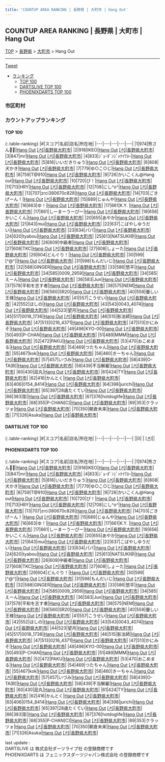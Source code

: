 ```yaml
---
title: 'COUNTUP AREA RANKING | 長野県 | 大町市 | Hang Out'
---
```

## COUNTUP AREA RANKING | 長野県 | 大町市 | Hang Out

[TOP](/darts/rank/) > [長野県](/darts/rank/長野県/) > [大町市](/darts/rank/長野県/大町市/) > Hang Out

___

<a href="https://twitter.com/share?ref_src=twsrc%5Etfw" data-text="COUNTUP AREA RANKING | 長野県大町市Hang Out" class="twitter-share-button" data-hashtags="DARTSLIVE,PHOENIXDARTS,darts,ダーツ" data-show-count="false">Tweet</a>

* [ランキング](#カウントアップランキング)
    * [TOP 100](#top-100)
    * [DARTSLIVE TOP 100](#dartslive-top-100)
    * [PHOENIXDARTS TOP 100](#phoenixdarts-top-100)

### 市区町村

<ul>

</ul>

### カウントアップランキング

#### TOP 100



{:.table-ranking}
|#|スコア|名前|店名|所在地|
|---|---|---|---|---|
|1|974|<span class="rank-name-pd">熊さん🐼🐾</span>|<a href="/darts/rank/shops/82305.html">Hang Out</a> <a href="https://vs.phoenixdarts.com/jp/shop/shopDetailInfo/s_82305?s_seq=82305">[↗]</a>|<a href="/darts/rank/長野県/大町市">長野県大町市</a>|
|2|918|<span class="rank-name-pd">IKEO</span>|<a href="/darts/rank/shops/82305.html">Hang Out</a> <a href="https://vs.phoenixdarts.com/jp/shop/shopDetailInfo/s_82305?s_seq=82305">[↗]</a>|<a href="/darts/rank/長野県/大町市">長野県大町市</a>|
|3|847|<span class="rank-name-pd">mr</span>|<a href="/darts/rank/shops/82305.html">Hang Out</a> <a href="https://vs.phoenixdarts.com/jp/shop/shopDetailInfo/s_82305?s_seq=82305">[↗]</a>|<a href="/darts/rank/長野県/大町市">長野県大町市</a>|
|4|833|<span class="rank-name-pd">ｼﾞｮｰﾀﾞﾝｼﾞｬﾅｲﾜﾖｰ</span>|<a href="/darts/rank/shops/82305.html">Hang Out</a> <a href="https://vs.phoenixdarts.com/jp/shop/shopDetailInfo/s_82305?s_seq=82305">[↗]</a>|<a href="/darts/rank/長野県/大町市">長野県大町市</a>|
|5|816|<span class="rank-name-pd">いいだきりゅう</span>|<a href="/darts/rank/shops/82305.html">Hang Out</a> <a href="https://vs.phoenixdarts.com/jp/shop/shopDetailInfo/s_82305?s_seq=82305">[↗]</a>|<a href="/darts/rank/長野県/大町市">長野県大町市</a>|
|6|808|<span class="rank-name-pd">犬かき</span>|<a href="/darts/rank/shops/82305.html">Hang Out</a> <a href="https://vs.phoenixdarts.com/jp/shop/shopDetailInfo/s_82305?s_seq=82305">[↗]</a>|<a href="/darts/rank/長野県/大町市">長野県大町市</a>|
|7|779|<span class="rank-name-pd">ゆ○こ○じ</span>|<a href="/darts/rank/shops/82305.html">Hang Out</a> <a href="https://vs.phoenixdarts.com/jp/shop/shopDetailInfo/s_82305?s_seq=82305">[↗]</a>|<a href="/darts/rank/長野県/大町市">長野県大町市</a>|
|8|759|<span class="rank-name-pd">T@910</span>|<a href="/darts/rank/shops/82305.html">Hang Out</a> <a href="https://vs.phoenixdarts.com/jp/shop/shopDetailInfo/s_82305?s_seq=82305">[↗]</a>|<a href="/darts/rank/長野県/大町市">長野県大町市</a>|
|9|726|<span class="rank-name-pd">かいこくん@Hang out</span>|<a href="/darts/rank/shops/82305.html">Hang Out</a> <a href="https://vs.phoenixdarts.com/jp/shop/shopDetailInfo/s_82305?s_seq=82305">[↗]</a>|<a href="/darts/rank/長野県/大町市">長野県大町市</a>|
|10|720|<span class="rank-name-pd">ぴ！</span>|<a href="/darts/rank/shops/82305.html">Hang Out</a> <a href="https://vs.phoenixdarts.com/jp/shop/shopDetailInfo/s_82305?s_seq=82305">[↗]</a>|<a href="/darts/rank/長野県/大町市">長野県大町市</a>|
|11|713|<span class="rank-name-pd">HRY</span>|<a href="/darts/rank/shops/82305.html">Hang Out</a> <a href="https://vs.phoenixdarts.com/jp/shop/shopDetailInfo/s_82305?s_seq=82305">[↗]</a>|<a href="/darts/rank/長野県/大町市">長野県大町市</a>|
|12|708|<span class="rank-name-pd">にし^o^</span>|<a href="/darts/rank/shops/82305.html">Hang Out</a> <a href="https://vs.phoenixdarts.com/jp/shop/shopDetailInfo/s_82305?s_seq=82305">[↗]</a>|<a href="/darts/rank/長野県/大町市">長野県大町市</a>|
|13|707|<span class="rank-name-pd">zrci380670c828</span>|<a href="/darts/rank/shops/82305.html">Hang Out</a> <a href="https://vs.phoenixdarts.com/jp/shop/shopDetailInfo/s_82305?s_seq=82305">[↗]</a>|<a href="/darts/rank/長野県/大町市">長野県大町市</a>|
|14|703|<span class="rank-name-pd">ごきげーん！</span>|<a href="/darts/rank/shops/82305.html">Hang Out</a> <a href="https://vs.phoenixdarts.com/jp/shop/shopDetailInfo/s_82305?s_seq=82305">[↗]</a>|<a href="/darts/rank/長野県/大町市">長野県大町市</a>|
|15|689|<span class="rank-name-pd">じゅんや</span>|<a href="/darts/rank/shops/82305.html">Hang Out</a> <a href="https://vs.phoenixdarts.com/jp/shop/shopDetailInfo/s_82305?s_seq=82305">[↗]</a>|<a href="/darts/rank/長野県/大町市">長野県大町市</a>|
|16|663|<span class="rank-name-pd">ゆ！</span>|<a href="/darts/rank/shops/82305.html">Hang Out</a> <a href="https://vs.phoenixdarts.com/jp/shop/shopDetailInfo/s_82305?s_seq=82305">[↗]</a>|<a href="/darts/rank/長野県/大町市">長野県大町市</a>|
|17|661|<span class="rank-name-pd">K.Y.  </span>|<a href="/darts/rank/shops/82305.html">Hang Out</a> <a href="https://vs.phoenixdarts.com/jp/shop/shopDetailInfo/s_82305?s_seq=82305">[↗]</a>|<a href="/darts/rank/長野県/大町市">長野県大町市</a>|
|17|661|<span class="rank-name-pd">しーまーうーぴー</span>|<a href="/darts/rank/shops/82305.html">Hang Out</a> <a href="https://vs.phoenixdarts.com/jp/shop/shopDetailInfo/s_82305?s_seq=82305">[↗]</a>|<a href="/darts/rank/長野県/大町市">長野県大町市</a>|
|19|656|<span class="rank-name-pd">かいこくん</span>|<a href="/darts/rank/shops/82305.html">Hang Out</a> <a href="https://vs.phoenixdarts.com/jp/shop/shopDetailInfo/s_82305?s_seq=82305">[↗]</a>|<a href="/darts/rank/長野県/大町市">長野県大町市</a>|
|20|655|<span class="rank-name-pd">あやか</span>|<a href="/darts/rank/shops/82305.html">Hang Out</a> <a href="https://vs.phoenixdarts.com/jp/shop/shopDetailInfo/s_82305?s_seq=82305">[↗]</a>|<a href="/darts/rank/長野県/大町市">長野県大町市</a>|
|21|643|<span class="rank-name-pd">mui</span>|<a href="/darts/rank/shops/82305.html">Hang Out</a> <a href="https://vs.phoenixdarts.com/jp/shop/shopDetailInfo/s_82305?s_seq=82305">[↗]</a>|<a href="/darts/rank/長野県/大町市">長野県大町市</a>|
|22|637|<span class="rank-name-pd">こばやしゆうだい</span>|<a href="/darts/rank/shops/82305.html">Hang Out</a> <a href="https://vs.phoenixdarts.com/jp/shop/shopDetailInfo/s_82305?s_seq=82305">[↗]</a>|<a href="/darts/rank/長野県/大町市">長野県大町市</a>|
|23|634|<span class="rank-name-pd">パパ</span>|<a href="/darts/rank/shops/82305.html">Hang Out</a> <a href="https://vs.phoenixdarts.com/jp/shop/shopDetailInfo/s_82305?s_seq=82305">[↗]</a>|<a href="/darts/rank/長野県/大町市">長野県大町市</a>|
|24|620|<span class="rank-name-pd">tyabou</span>|<a href="/darts/rank/shops/82305.html">Hang Out</a> <a href="https://vs.phoenixdarts.com/jp/shop/shopDetailInfo/s_82305?s_seq=82305">[↗]</a>|<a href="/darts/rank/長野県/大町市">長野県大町市</a>|
|25|613|<span class="rank-name-pd">NATSUKI@</span>|<a href="/darts/rank/shops/82305.html">Hang Out</a> <a href="https://vs.phoenixdarts.com/jp/shop/shopDetailInfo/s_82305?s_seq=82305">[↗]</a>|<a href="/darts/rank/長野県/大町市">長野県大町市</a>|
|26|609|<span class="rank-name-pd">中級者</span>|<a href="/darts/rank/shops/82305.html">Hang Out</a> <a href="https://vs.phoenixdarts.com/jp/shop/shopDetailInfo/s_82305?s_seq=82305">[↗]</a>|<a href="/darts/rank/長野県/大町市">長野県大町市</a>|
|27|608|<span class="rank-name-pd">TKC</span>|<a href="/darts/rank/shops/82305.html">Hang Out</a> <a href="https://vs.phoenixdarts.com/jp/shop/shopDetailInfo/s_82305?s_seq=82305">[↗]</a>|<a href="/darts/rank/長野県/大町市">長野県大町市</a>|
|27|608|<span class="rank-name-pd">しょーた</span>|<a href="/darts/rank/shops/82305.html">Hang Out</a> <a href="https://vs.phoenixdarts.com/jp/shop/shopDetailInfo/s_82305?s_seq=82305">[↗]</a>|<a href="/darts/rank/長野県/大町市">長野県大町市</a>|
|29|604|<span class="rank-name-pd">どんぐり！</span>|<a href="/darts/rank/shops/82305.html">Hang Out</a> <a href="https://vs.phoenixdarts.com/jp/shop/shopDetailInfo/s_82305?s_seq=82305">[↗]</a>|<a href="/darts/rank/長野県/大町市">長野県大町市</a>|
|30|599|<span class="rank-name-pd">  [^@^]</span>|<a href="/darts/rank/shops/82305.html">Hang Out</a> <a href="https://vs.phoenixdarts.com/jp/shop/shopDetailInfo/s_82305?s_seq=82305">[↗]</a>|<a href="/darts/rank/長野県/大町市">長野県大町市</a>|
|31|598|<span class="rank-name-pd">もんだいじ</span>|<a href="/darts/rank/shops/82305.html">Hang Out</a> <a href="https://vs.phoenixdarts.com/jp/shop/shopDetailInfo/s_82305?s_seq=82305">[↗]</a>|<a href="/darts/rank/長野県/大町市">長野県大町市</a>|
|32|588|<span class="rank-name-pd">GINGER</span>|<a href="/darts/rank/shops/82305.html">Hang Out</a> <a href="https://vs.phoenixdarts.com/jp/shop/shopDetailInfo/s_82305?s_seq=82305">[↗]</a>|<a href="/darts/rank/長野県/大町市">長野県大町市</a>|
|33|586|<span class="rank-name-pd">悠平</span>|<a href="/darts/rank/shops/82305.html">Hang Out</a> <a href="https://vs.phoenixdarts.com/jp/shop/shopDetailInfo/s_82305?s_seq=82305">[↗]</a>|<a href="/darts/rank/長野県/大町市">長野県大町市</a>|
|34|585|<span class="rank-name-pd">0009_2959</span>|<a href="/darts/rank/shops/82305.html">Hang Out</a> <a href="https://vs.phoenixdarts.com/jp/shop/shopDetailInfo/s_82305?s_seq=82305">[↗]</a>|<a href="/darts/rank/長野県/大町市">長野県大町市</a>|
|34|585|<span class="rank-name-pd">えーん</span>|<a href="/darts/rank/shops/82305.html">Hang Out</a> <a href="https://vs.phoenixdarts.com/jp/shop/shopDetailInfo/s_82305?s_seq=82305">[↗]</a>|<a href="/darts/rank/長野県/大町市">長野県大町市</a>|
|36|583|<span class="rank-name-pd">Jun</span>|<a href="/darts/rank/shops/82305.html">Hang Out</a> <a href="https://vs.phoenixdarts.com/jp/shop/shopDetailInfo/s_82305?s_seq=82305">[↗]</a>|<a href="/darts/rank/長野県/大町市">長野県大町市</a>|
|37|578|<span class="rank-name-pd">平和を志す者</span>|<a href="/darts/rank/shops/82305.html">Hang Out</a> <a href="https://vs.phoenixdarts.com/jp/shop/shopDetailInfo/s_82305?s_seq=82305">[↗]</a>|<a href="/darts/rank/長野県/大町市">長野県大町市</a>|
|38|575|<span class="rank-name-pd">NEM</span>|<a href="/darts/rank/shops/82305.html">Hang Out</a> <a href="https://vs.phoenixdarts.com/jp/shop/shopDetailInfo/s_82305?s_seq=82305">[↗]</a>|<a href="/darts/rank/長野県/大町市">長野県大町市</a>|
|39|560|<span class="rank-name-pd">SR20</span>|<a href="/darts/rank/shops/82305.html">Hang Out</a> <a href="https://vs.phoenixdarts.com/jp/shop/shopDetailInfo/s_82305?s_seq=82305">[↗]</a>|<a href="/darts/rank/長野県/大町市">長野県大町市</a>|
|40|558|<span class="rank-name-pd">優しい王様</span>|<a href="/darts/rank/shops/82305.html">Hang Out</a> <a href="https://vs.phoenixdarts.com/jp/shop/shopDetailInfo/s_82305?s_seq=82305">[↗]</a>|<a href="/darts/rank/長野県/大町市">長野県大町市</a>|
|41|557|<span class="rank-name-pd">こうせい</span>|<a href="/darts/rank/shops/82305.html">Hang Out</a> <a href="https://vs.phoenixdarts.com/jp/shop/shopDetailInfo/s_82305?s_seq=82305">[↗]</a>|<a href="/darts/rank/長野県/大町市">長野県大町市</a>|
|42|552|<span class="rank-name-pd">ほしの</span>|<a href="/darts/rank/shops/82305.html">Hang Out</a> <a href="https://vs.phoenixdarts.com/jp/shop/shopDetailInfo/s_82305?s_seq=82305">[↗]</a>|<a href="/darts/rank/長野県/大町市">長野県大町市</a>|
|43|543|<span class="rank-name-pd">0043_4074</span>|<a href="/darts/rank/shops/82305.html">Hang Out</a> <a href="https://vs.phoenixdarts.com/jp/shop/shopDetailInfo/s_82305?s_seq=82305">[↗]</a>|<a href="/darts/rank/長野県/大町市">長野県大町市</a>|
|44|523|<span class="rank-name-pd">望月</span>|<a href="/darts/rank/shops/82305.html">Hang Out</a> <a href="https://vs.phoenixdarts.com/jp/shop/shopDetailInfo/s_82305?s_seq=82305">[↗]</a>|<a href="/darts/rank/長野県/大町市">長野県大町市</a>|
|45|517|<span class="rank-name-pd">0018_1736</span>|<a href="/darts/rank/shops/82305.html">Hang Out</a> <a href="https://vs.phoenixdarts.com/jp/shop/shopDetailInfo/s_82305?s_seq=82305">[↗]</a>|<a href="/darts/rank/長野県/大町市">長野県大町市</a>|
|46|515|<span class="rank-name-pd">影法師</span>|<a href="/darts/rank/shops/82305.html">Hang Out</a> <a href="https://vs.phoenixdarts.com/jp/shop/shopDetailInfo/s_82305?s_seq=82305">[↗]</a>|<a href="/darts/rank/長野県/大町市">長野県大町市</a>|
|47|513|<span class="rank-name-pd">0216_4371</span>|<a href="/darts/rank/shops/82305.html">Hang Out</a> <a href="https://vs.phoenixdarts.com/jp/shop/shopDetailInfo/s_82305?s_seq=82305">[↗]</a>|<a href="/darts/rank/長野県/大町市">長野県大町市</a>|
|47|513|<span class="rank-name-pd">かにみそ</span>|<a href="/darts/rank/shops/82305.html">Hang Out</a> <a href="https://vs.phoenixdarts.com/jp/shop/shopDetailInfo/s_82305?s_seq=82305">[↗]</a>|<a href="/darts/rank/長野県/大町市">長野県大町市</a>|
|49|496|<span class="rank-name-pd">KYO-00</span>|<a href="/darts/rank/shops/82305.html">Hang Out</a> <a href="https://vs.phoenixdarts.com/jp/shop/shopDetailInfo/s_82305?s_seq=82305">[↗]</a>|<a href="/darts/rank/長野県/大町市">長野県大町市</a>|
|50|493|<span class="rank-name-pd">P-CHAN</span>|<a href="/darts/rank/shops/82305.html">Hang Out</a> <a href="https://vs.phoenixdarts.com/jp/shop/shopDetailInfo/s_82305?s_seq=82305">[↗]</a>|<a href="/darts/rank/長野県/大町市">長野県大町市</a>|
|51|489|<span class="rank-name-pd">MMM</span>|<a href="/darts/rank/shops/82305.html">Hang Out</a> <a href="https://vs.phoenixdarts.com/jp/shop/shopDetailInfo/s_82305?s_seq=82305">[↗]</a>|<a href="/darts/rank/長野県/大町市">長野県大町市</a>|
|52|472|<span class="rank-name-pd">PAKU</span>|<a href="/darts/rank/shops/82305.html">Hang Out</a> <a href="https://vs.phoenixdarts.com/jp/shop/shopDetailInfo/s_82305?s_seq=82305">[↗]</a>|<a href="/darts/rank/長野県/大町市">長野県大町市</a>|
|53|470|<span class="rank-name-pd">おこめまる</span>|<a href="/darts/rank/shops/82305.html">Hang Out</a> <a href="https://vs.phoenixdarts.com/jp/shop/shopDetailInfo/s_82305?s_seq=82305">[↗]</a>|<a href="/darts/rank/長野県/大町市">長野県大町市</a>|
|54|469|<span class="rank-name-pd">つたちゃん</span>|<a href="/darts/rank/shops/82305.html">Hang Out</a> <a href="https://vs.phoenixdarts.com/jp/shop/shopDetailInfo/s_82305?s_seq=82305">[↗]</a>|<a href="/darts/rank/長野県/大町市">長野県大町市</a>|
|55|467|<span class="rank-name-pd">kok</span>|<a href="/darts/rank/shops/82305.html">Hang Out</a> <a href="https://vs.phoenixdarts.com/jp/shop/shopDetailInfo/s_82305?s_seq=82305">[↗]</a>|<a href="/darts/rank/長野県/大町市">長野県大町市</a>|
|56|460|<span class="rank-name-pd">きーちゃん</span>|<a href="/darts/rank/shops/82305.html">Hang Out</a> <a href="https://vs.phoenixdarts.com/jp/shop/shopDetailInfo/s_82305?s_seq=82305">[↗]</a>|<a href="/darts/rank/長野県/大町市">長野県大町市</a>|
|57|457|<span class="rank-name-pd">いづみ</span>|<a href="/darts/rank/shops/82305.html">Hang Out</a> <a href="https://vs.phoenixdarts.com/jp/shop/shopDetailInfo/s_82305?s_seq=82305">[↗]</a>|<a href="/darts/rank/長野県/大町市">長野県大町市</a>|
|58|439|<span class="rank-name-pd">O-TA[B]</span>|<a href="/darts/rank/shops/82305.html">Hang Out</a> <a href="https://vs.phoenixdarts.com/jp/shop/shopDetailInfo/s_82305?s_seq=82305">[↗]</a>|<a href="/darts/rank/長野県/大町市">長野県大町市</a>|
|58|439|<span class="rank-name-pd">不当解雇</span>|<a href="/darts/rank/shops/82305.html">Hang Out</a> <a href="https://vs.phoenixdarts.com/jp/shop/shopDetailInfo/s_82305?s_seq=82305">[↗]</a>|<a href="/darts/rank/長野県/大町市">長野県大町市</a>|
|60|430|<span class="rank-name-pd">凪丸</span>|<a href="/darts/rank/shops/82305.html">Hang Out</a> <a href="https://vs.phoenixdarts.com/jp/shop/shopDetailInfo/s_82305?s_seq=82305">[↗]</a>|<a href="/darts/rank/長野県/大町市">長野県大町市</a>|
|61|424|<span class="rank-name-pd">TY</span>|<a href="/darts/rank/shops/82305.html">Hang Out</a> <a href="https://vs.phoenixdarts.com/jp/shop/shopDetailInfo/s_82305?s_seq=82305">[↗]</a>|<a href="/darts/rank/長野県/大町市">長野県大町市</a>|
|62|416|<span class="rank-name-pd">かんとく</span>|<a href="/darts/rank/shops/82305.html">Hang Out</a> <a href="https://vs.phoenixdarts.com/jp/shop/shopDetailInfo/s_82305?s_seq=82305">[↗]</a>|<a href="/darts/rank/長野県/大町市">長野県大町市</a>|
|63|406|<span class="rank-name-pd">0154_8414</span>|<a href="/darts/rank/shops/82305.html">Hang Out</a> <a href="https://vs.phoenixdarts.com/jp/shop/shopDetailInfo/s_82305?s_seq=82305">[↗]</a>|<a href="/darts/rank/長野県/大町市">長野県大町市</a>|
|64|398|<span class="rank-name-pd">jurichi</span>|<a href="/darts/rank/shops/82305.html">Hang Out</a> <a href="https://vs.phoenixdarts.com/jp/shop/shopDetailInfo/s_82305?s_seq=82305">[↗]</a>|<a href="/darts/rank/長野県/大町市">長野県大町市</a>|
|65|397|<span class="rank-name-pd">28歳たくてい</span>|<a href="/darts/rank/shops/82305.html">Hang Out</a> <a href="https://vs.phoenixdarts.com/jp/shop/shopDetailInfo/s_82305?s_seq=82305">[↗]</a>|<a href="/darts/rank/長野県/大町市">長野県大町市</a>|
|66|383|<span class="rank-name-pd">彰</span>|<a href="/darts/rank/shops/82305.html">Hang Out</a> <a href="https://vs.phoenixdarts.com/jp/shop/shopDetailInfo/s_82305?s_seq=82305">[↗]</a>|<a href="/darts/rank/長野県/大町市">長野県大町市</a>|
|67|376|<span class="rank-name-pd">hotdoglife</span>|<a href="/darts/rank/shops/82305.html">Hang Out</a> <a href="https://vs.phoenixdarts.com/jp/shop/shopDetailInfo/s_82305?s_seq=82305">[↗]</a>|<a href="/darts/rank/長野県/大町市">長野県大町市</a>|
|68|355|<span class="rank-name-pd">P-CHAN[C]</span>|<a href="/darts/rank/shops/82305.html">Hang Out</a> <a href="https://vs.phoenixdarts.com/jp/shop/shopDetailInfo/s_82305?s_seq=82305">[↗]</a>|<a href="/darts/rank/長野県/大町市">長野県大町市</a>|
|69|353|<span class="rank-name-pd">クラッツォ</span>|<a href="/darts/rank/shops/82305.html">Hang Out</a> <a href="https://vs.phoenixdarts.com/jp/shop/shopDetailInfo/s_82305?s_seq=82305">[↗]</a>|<a href="/darts/rank/長野県/大町市">長野県大町市</a>|
|70|350|<span class="rank-name-pd">朝倉未来</span>|<a href="/darts/rank/shops/82305.html">Hang Out</a> <a href="https://vs.phoenixdarts.com/jp/shop/shopDetailInfo/s_82305?s_seq=82305">[↗]</a>|<a href="/darts/rank/長野県/大町市">長野県大町市</a>|
|71|326|<span class="rank-name-pd">Asuka</span>|<a href="/darts/rank/shops/82305.html">Hang Out</a> <a href="https://vs.phoenixdarts.com/jp/shop/shopDetailInfo/s_82305?s_seq=82305">[↗]</a>|<a href="/darts/rank/長野県/大町市">長野県大町市</a>|


#### DARTSLIVE TOP 100



{:.table-ranking}
|#|スコア|名前|店名|所在地|
|---|---|---|---|---|
||0|<span class="rank-name-dl"> </span>|<a href="/darts/rank/shops/.html"></a> <a href="">[↗]</a>|<a href="/darts/rank//"></a>|


#### PHOENIXDARTS TOP 100



{:.table-ranking}
|#|スコア|名前|店名|所在地|
|---|---|---|---|---|
|1|974|<span class="rank-name-pd">熊さん🐼🐾</span>|<a href="/darts/rank/shops/82305.html">Hang Out</a> <a href="https://vs.phoenixdarts.com/jp/shop/shopDetailInfo/s_82305?s_seq=82305">[↗]</a>|<a href="/darts/rank/長野県/大町市">長野県大町市</a>|
|2|918|<span class="rank-name-pd">IKEO</span>|<a href="/darts/rank/shops/82305.html">Hang Out</a> <a href="https://vs.phoenixdarts.com/jp/shop/shopDetailInfo/s_82305?s_seq=82305">[↗]</a>|<a href="/darts/rank/長野県/大町市">長野県大町市</a>|
|3|847|<span class="rank-name-pd">mr</span>|<a href="/darts/rank/shops/82305.html">Hang Out</a> <a href="https://vs.phoenixdarts.com/jp/shop/shopDetailInfo/s_82305?s_seq=82305">[↗]</a>|<a href="/darts/rank/長野県/大町市">長野県大町市</a>|
|4|833|<span class="rank-name-pd">ｼﾞｮｰﾀﾞﾝｼﾞｬﾅｲﾜﾖｰ</span>|<a href="/darts/rank/shops/82305.html">Hang Out</a> <a href="https://vs.phoenixdarts.com/jp/shop/shopDetailInfo/s_82305?s_seq=82305">[↗]</a>|<a href="/darts/rank/長野県/大町市">長野県大町市</a>|
|5|816|<span class="rank-name-pd">いいだきりゅう</span>|<a href="/darts/rank/shops/82305.html">Hang Out</a> <a href="https://vs.phoenixdarts.com/jp/shop/shopDetailInfo/s_82305?s_seq=82305">[↗]</a>|<a href="/darts/rank/長野県/大町市">長野県大町市</a>|
|6|808|<span class="rank-name-pd">犬かき</span>|<a href="/darts/rank/shops/82305.html">Hang Out</a> <a href="https://vs.phoenixdarts.com/jp/shop/shopDetailInfo/s_82305?s_seq=82305">[↗]</a>|<a href="/darts/rank/長野県/大町市">長野県大町市</a>|
|7|779|<span class="rank-name-pd">ゆ○こ○じ</span>|<a href="/darts/rank/shops/82305.html">Hang Out</a> <a href="https://vs.phoenixdarts.com/jp/shop/shopDetailInfo/s_82305?s_seq=82305">[↗]</a>|<a href="/darts/rank/長野県/大町市">長野県大町市</a>|
|8|759|<span class="rank-name-pd">T@910</span>|<a href="/darts/rank/shops/82305.html">Hang Out</a> <a href="https://vs.phoenixdarts.com/jp/shop/shopDetailInfo/s_82305?s_seq=82305">[↗]</a>|<a href="/darts/rank/長野県/大町市">長野県大町市</a>|
|9|726|<span class="rank-name-pd">かいこくん@Hang out</span>|<a href="/darts/rank/shops/82305.html">Hang Out</a> <a href="https://vs.phoenixdarts.com/jp/shop/shopDetailInfo/s_82305?s_seq=82305">[↗]</a>|<a href="/darts/rank/長野県/大町市">長野県大町市</a>|
|10|720|<span class="rank-name-pd">ぴ！</span>|<a href="/darts/rank/shops/82305.html">Hang Out</a> <a href="https://vs.phoenixdarts.com/jp/shop/shopDetailInfo/s_82305?s_seq=82305">[↗]</a>|<a href="/darts/rank/長野県/大町市">長野県大町市</a>|
|11|713|<span class="rank-name-pd">HRY</span>|<a href="/darts/rank/shops/82305.html">Hang Out</a> <a href="https://vs.phoenixdarts.com/jp/shop/shopDetailInfo/s_82305?s_seq=82305">[↗]</a>|<a href="/darts/rank/長野県/大町市">長野県大町市</a>|
|12|708|<span class="rank-name-pd">にし^o^</span>|<a href="/darts/rank/shops/82305.html">Hang Out</a> <a href="https://vs.phoenixdarts.com/jp/shop/shopDetailInfo/s_82305?s_seq=82305">[↗]</a>|<a href="/darts/rank/長野県/大町市">長野県大町市</a>|
|13|707|<span class="rank-name-pd">zrci380670c828</span>|<a href="/darts/rank/shops/82305.html">Hang Out</a> <a href="https://vs.phoenixdarts.com/jp/shop/shopDetailInfo/s_82305?s_seq=82305">[↗]</a>|<a href="/darts/rank/長野県/大町市">長野県大町市</a>|
|14|703|<span class="rank-name-pd">ごきげーん！</span>|<a href="/darts/rank/shops/82305.html">Hang Out</a> <a href="https://vs.phoenixdarts.com/jp/shop/shopDetailInfo/s_82305?s_seq=82305">[↗]</a>|<a href="/darts/rank/長野県/大町市">長野県大町市</a>|
|15|689|<span class="rank-name-pd">じゅんや</span>|<a href="/darts/rank/shops/82305.html">Hang Out</a> <a href="https://vs.phoenixdarts.com/jp/shop/shopDetailInfo/s_82305?s_seq=82305">[↗]</a>|<a href="/darts/rank/長野県/大町市">長野県大町市</a>|
|16|663|<span class="rank-name-pd">ゆ！</span>|<a href="/darts/rank/shops/82305.html">Hang Out</a> <a href="https://vs.phoenixdarts.com/jp/shop/shopDetailInfo/s_82305?s_seq=82305">[↗]</a>|<a href="/darts/rank/長野県/大町市">長野県大町市</a>|
|17|661|<span class="rank-name-pd">K.Y.  </span>|<a href="/darts/rank/shops/82305.html">Hang Out</a> <a href="https://vs.phoenixdarts.com/jp/shop/shopDetailInfo/s_82305?s_seq=82305">[↗]</a>|<a href="/darts/rank/長野県/大町市">長野県大町市</a>|
|17|661|<span class="rank-name-pd">しーまーうーぴー</span>|<a href="/darts/rank/shops/82305.html">Hang Out</a> <a href="https://vs.phoenixdarts.com/jp/shop/shopDetailInfo/s_82305?s_seq=82305">[↗]</a>|<a href="/darts/rank/長野県/大町市">長野県大町市</a>|
|19|656|<span class="rank-name-pd">かいこくん</span>|<a href="/darts/rank/shops/82305.html">Hang Out</a> <a href="https://vs.phoenixdarts.com/jp/shop/shopDetailInfo/s_82305?s_seq=82305">[↗]</a>|<a href="/darts/rank/長野県/大町市">長野県大町市</a>|
|20|655|<span class="rank-name-pd">あやか</span>|<a href="/darts/rank/shops/82305.html">Hang Out</a> <a href="https://vs.phoenixdarts.com/jp/shop/shopDetailInfo/s_82305?s_seq=82305">[↗]</a>|<a href="/darts/rank/長野県/大町市">長野県大町市</a>|
|21|643|<span class="rank-name-pd">mui</span>|<a href="/darts/rank/shops/82305.html">Hang Out</a> <a href="https://vs.phoenixdarts.com/jp/shop/shopDetailInfo/s_82305?s_seq=82305">[↗]</a>|<a href="/darts/rank/長野県/大町市">長野県大町市</a>|
|22|637|<span class="rank-name-pd">こばやしゆうだい</span>|<a href="/darts/rank/shops/82305.html">Hang Out</a> <a href="https://vs.phoenixdarts.com/jp/shop/shopDetailInfo/s_82305?s_seq=82305">[↗]</a>|<a href="/darts/rank/長野県/大町市">長野県大町市</a>|
|23|634|<span class="rank-name-pd">パパ</span>|<a href="/darts/rank/shops/82305.html">Hang Out</a> <a href="https://vs.phoenixdarts.com/jp/shop/shopDetailInfo/s_82305?s_seq=82305">[↗]</a>|<a href="/darts/rank/長野県/大町市">長野県大町市</a>|
|24|620|<span class="rank-name-pd">tyabou</span>|<a href="/darts/rank/shops/82305.html">Hang Out</a> <a href="https://vs.phoenixdarts.com/jp/shop/shopDetailInfo/s_82305?s_seq=82305">[↗]</a>|<a href="/darts/rank/長野県/大町市">長野県大町市</a>|
|25|613|<span class="rank-name-pd">NATSUKI@</span>|<a href="/darts/rank/shops/82305.html">Hang Out</a> <a href="https://vs.phoenixdarts.com/jp/shop/shopDetailInfo/s_82305?s_seq=82305">[↗]</a>|<a href="/darts/rank/長野県/大町市">長野県大町市</a>|
|26|609|<span class="rank-name-pd">中級者</span>|<a href="/darts/rank/shops/82305.html">Hang Out</a> <a href="https://vs.phoenixdarts.com/jp/shop/shopDetailInfo/s_82305?s_seq=82305">[↗]</a>|<a href="/darts/rank/長野県/大町市">長野県大町市</a>|
|27|608|<span class="rank-name-pd">TKC</span>|<a href="/darts/rank/shops/82305.html">Hang Out</a> <a href="https://vs.phoenixdarts.com/jp/shop/shopDetailInfo/s_82305?s_seq=82305">[↗]</a>|<a href="/darts/rank/長野県/大町市">長野県大町市</a>|
|27|608|<span class="rank-name-pd">しょーた</span>|<a href="/darts/rank/shops/82305.html">Hang Out</a> <a href="https://vs.phoenixdarts.com/jp/shop/shopDetailInfo/s_82305?s_seq=82305">[↗]</a>|<a href="/darts/rank/長野県/大町市">長野県大町市</a>|
|29|604|<span class="rank-name-pd">どんぐり！</span>|<a href="/darts/rank/shops/82305.html">Hang Out</a> <a href="https://vs.phoenixdarts.com/jp/shop/shopDetailInfo/s_82305?s_seq=82305">[↗]</a>|<a href="/darts/rank/長野県/大町市">長野県大町市</a>|
|30|599|<span class="rank-name-pd">  [^@^]</span>|<a href="/darts/rank/shops/82305.html">Hang Out</a> <a href="https://vs.phoenixdarts.com/jp/shop/shopDetailInfo/s_82305?s_seq=82305">[↗]</a>|<a href="/darts/rank/長野県/大町市">長野県大町市</a>|
|31|598|<span class="rank-name-pd">もんだいじ</span>|<a href="/darts/rank/shops/82305.html">Hang Out</a> <a href="https://vs.phoenixdarts.com/jp/shop/shopDetailInfo/s_82305?s_seq=82305">[↗]</a>|<a href="/darts/rank/長野県/大町市">長野県大町市</a>|
|32|588|<span class="rank-name-pd">GINGER</span>|<a href="/darts/rank/shops/82305.html">Hang Out</a> <a href="https://vs.phoenixdarts.com/jp/shop/shopDetailInfo/s_82305?s_seq=82305">[↗]</a>|<a href="/darts/rank/長野県/大町市">長野県大町市</a>|
|33|586|<span class="rank-name-pd">悠平</span>|<a href="/darts/rank/shops/82305.html">Hang Out</a> <a href="https://vs.phoenixdarts.com/jp/shop/shopDetailInfo/s_82305?s_seq=82305">[↗]</a>|<a href="/darts/rank/長野県/大町市">長野県大町市</a>|
|34|585|<span class="rank-name-pd">0009_2959</span>|<a href="/darts/rank/shops/82305.html">Hang Out</a> <a href="https://vs.phoenixdarts.com/jp/shop/shopDetailInfo/s_82305?s_seq=82305">[↗]</a>|<a href="/darts/rank/長野県/大町市">長野県大町市</a>|
|34|585|<span class="rank-name-pd">えーん</span>|<a href="/darts/rank/shops/82305.html">Hang Out</a> <a href="https://vs.phoenixdarts.com/jp/shop/shopDetailInfo/s_82305?s_seq=82305">[↗]</a>|<a href="/darts/rank/長野県/大町市">長野県大町市</a>|
|36|583|<span class="rank-name-pd">Jun</span>|<a href="/darts/rank/shops/82305.html">Hang Out</a> <a href="https://vs.phoenixdarts.com/jp/shop/shopDetailInfo/s_82305?s_seq=82305">[↗]</a>|<a href="/darts/rank/長野県/大町市">長野県大町市</a>|
|37|578|<span class="rank-name-pd">平和を志す者</span>|<a href="/darts/rank/shops/82305.html">Hang Out</a> <a href="https://vs.phoenixdarts.com/jp/shop/shopDetailInfo/s_82305?s_seq=82305">[↗]</a>|<a href="/darts/rank/長野県/大町市">長野県大町市</a>|
|38|575|<span class="rank-name-pd">NEM</span>|<a href="/darts/rank/shops/82305.html">Hang Out</a> <a href="https://vs.phoenixdarts.com/jp/shop/shopDetailInfo/s_82305?s_seq=82305">[↗]</a>|<a href="/darts/rank/長野県/大町市">長野県大町市</a>|
|39|560|<span class="rank-name-pd">SR20</span>|<a href="/darts/rank/shops/82305.html">Hang Out</a> <a href="https://vs.phoenixdarts.com/jp/shop/shopDetailInfo/s_82305?s_seq=82305">[↗]</a>|<a href="/darts/rank/長野県/大町市">長野県大町市</a>|
|40|558|<span class="rank-name-pd">優しい王様</span>|<a href="/darts/rank/shops/82305.html">Hang Out</a> <a href="https://vs.phoenixdarts.com/jp/shop/shopDetailInfo/s_82305?s_seq=82305">[↗]</a>|<a href="/darts/rank/長野県/大町市">長野県大町市</a>|
|41|557|<span class="rank-name-pd">こうせい</span>|<a href="/darts/rank/shops/82305.html">Hang Out</a> <a href="https://vs.phoenixdarts.com/jp/shop/shopDetailInfo/s_82305?s_seq=82305">[↗]</a>|<a href="/darts/rank/長野県/大町市">長野県大町市</a>|
|42|552|<span class="rank-name-pd">ほしの</span>|<a href="/darts/rank/shops/82305.html">Hang Out</a> <a href="https://vs.phoenixdarts.com/jp/shop/shopDetailInfo/s_82305?s_seq=82305">[↗]</a>|<a href="/darts/rank/長野県/大町市">長野県大町市</a>|
|43|543|<span class="rank-name-pd">0043_4074</span>|<a href="/darts/rank/shops/82305.html">Hang Out</a> <a href="https://vs.phoenixdarts.com/jp/shop/shopDetailInfo/s_82305?s_seq=82305">[↗]</a>|<a href="/darts/rank/長野県/大町市">長野県大町市</a>|
|44|523|<span class="rank-name-pd">望月</span>|<a href="/darts/rank/shops/82305.html">Hang Out</a> <a href="https://vs.phoenixdarts.com/jp/shop/shopDetailInfo/s_82305?s_seq=82305">[↗]</a>|<a href="/darts/rank/長野県/大町市">長野県大町市</a>|
|45|517|<span class="rank-name-pd">0018_1736</span>|<a href="/darts/rank/shops/82305.html">Hang Out</a> <a href="https://vs.phoenixdarts.com/jp/shop/shopDetailInfo/s_82305?s_seq=82305">[↗]</a>|<a href="/darts/rank/長野県/大町市">長野県大町市</a>|
|46|515|<span class="rank-name-pd">影法師</span>|<a href="/darts/rank/shops/82305.html">Hang Out</a> <a href="https://vs.phoenixdarts.com/jp/shop/shopDetailInfo/s_82305?s_seq=82305">[↗]</a>|<a href="/darts/rank/長野県/大町市">長野県大町市</a>|
|47|513|<span class="rank-name-pd">0216_4371</span>|<a href="/darts/rank/shops/82305.html">Hang Out</a> <a href="https://vs.phoenixdarts.com/jp/shop/shopDetailInfo/s_82305?s_seq=82305">[↗]</a>|<a href="/darts/rank/長野県/大町市">長野県大町市</a>|
|47|513|<span class="rank-name-pd">かにみそ</span>|<a href="/darts/rank/shops/82305.html">Hang Out</a> <a href="https://vs.phoenixdarts.com/jp/shop/shopDetailInfo/s_82305?s_seq=82305">[↗]</a>|<a href="/darts/rank/長野県/大町市">長野県大町市</a>|
|49|496|<span class="rank-name-pd">KYO-00</span>|<a href="/darts/rank/shops/82305.html">Hang Out</a> <a href="https://vs.phoenixdarts.com/jp/shop/shopDetailInfo/s_82305?s_seq=82305">[↗]</a>|<a href="/darts/rank/長野県/大町市">長野県大町市</a>|
|50|493|<span class="rank-name-pd">P-CHAN</span>|<a href="/darts/rank/shops/82305.html">Hang Out</a> <a href="https://vs.phoenixdarts.com/jp/shop/shopDetailInfo/s_82305?s_seq=82305">[↗]</a>|<a href="/darts/rank/長野県/大町市">長野県大町市</a>|
|51|489|<span class="rank-name-pd">MMM</span>|<a href="/darts/rank/shops/82305.html">Hang Out</a> <a href="https://vs.phoenixdarts.com/jp/shop/shopDetailInfo/s_82305?s_seq=82305">[↗]</a>|<a href="/darts/rank/長野県/大町市">長野県大町市</a>|
|52|472|<span class="rank-name-pd">PAKU</span>|<a href="/darts/rank/shops/82305.html">Hang Out</a> <a href="https://vs.phoenixdarts.com/jp/shop/shopDetailInfo/s_82305?s_seq=82305">[↗]</a>|<a href="/darts/rank/長野県/大町市">長野県大町市</a>|
|53|470|<span class="rank-name-pd">おこめまる</span>|<a href="/darts/rank/shops/82305.html">Hang Out</a> <a href="https://vs.phoenixdarts.com/jp/shop/shopDetailInfo/s_82305?s_seq=82305">[↗]</a>|<a href="/darts/rank/長野県/大町市">長野県大町市</a>|
|54|469|<span class="rank-name-pd">つたちゃん</span>|<a href="/darts/rank/shops/82305.html">Hang Out</a> <a href="https://vs.phoenixdarts.com/jp/shop/shopDetailInfo/s_82305?s_seq=82305">[↗]</a>|<a href="/darts/rank/長野県/大町市">長野県大町市</a>|
|55|467|<span class="rank-name-pd">kok</span>|<a href="/darts/rank/shops/82305.html">Hang Out</a> <a href="https://vs.phoenixdarts.com/jp/shop/shopDetailInfo/s_82305?s_seq=82305">[↗]</a>|<a href="/darts/rank/長野県/大町市">長野県大町市</a>|
|56|460|<span class="rank-name-pd">きーちゃん</span>|<a href="/darts/rank/shops/82305.html">Hang Out</a> <a href="https://vs.phoenixdarts.com/jp/shop/shopDetailInfo/s_82305?s_seq=82305">[↗]</a>|<a href="/darts/rank/長野県/大町市">長野県大町市</a>|
|57|457|<span class="rank-name-pd">いづみ</span>|<a href="/darts/rank/shops/82305.html">Hang Out</a> <a href="https://vs.phoenixdarts.com/jp/shop/shopDetailInfo/s_82305?s_seq=82305">[↗]</a>|<a href="/darts/rank/長野県/大町市">長野県大町市</a>|
|58|439|<span class="rank-name-pd">O-TA[B]</span>|<a href="/darts/rank/shops/82305.html">Hang Out</a> <a href="https://vs.phoenixdarts.com/jp/shop/shopDetailInfo/s_82305?s_seq=82305">[↗]</a>|<a href="/darts/rank/長野県/大町市">長野県大町市</a>|
|58|439|<span class="rank-name-pd">不当解雇</span>|<a href="/darts/rank/shops/82305.html">Hang Out</a> <a href="https://vs.phoenixdarts.com/jp/shop/shopDetailInfo/s_82305?s_seq=82305">[↗]</a>|<a href="/darts/rank/長野県/大町市">長野県大町市</a>|
|60|430|<span class="rank-name-pd">凪丸</span>|<a href="/darts/rank/shops/82305.html">Hang Out</a> <a href="https://vs.phoenixdarts.com/jp/shop/shopDetailInfo/s_82305?s_seq=82305">[↗]</a>|<a href="/darts/rank/長野県/大町市">長野県大町市</a>|
|61|424|<span class="rank-name-pd">TY</span>|<a href="/darts/rank/shops/82305.html">Hang Out</a> <a href="https://vs.phoenixdarts.com/jp/shop/shopDetailInfo/s_82305?s_seq=82305">[↗]</a>|<a href="/darts/rank/長野県/大町市">長野県大町市</a>|
|62|416|<span class="rank-name-pd">かんとく</span>|<a href="/darts/rank/shops/82305.html">Hang Out</a> <a href="https://vs.phoenixdarts.com/jp/shop/shopDetailInfo/s_82305?s_seq=82305">[↗]</a>|<a href="/darts/rank/長野県/大町市">長野県大町市</a>|
|63|406|<span class="rank-name-pd">0154_8414</span>|<a href="/darts/rank/shops/82305.html">Hang Out</a> <a href="https://vs.phoenixdarts.com/jp/shop/shopDetailInfo/s_82305?s_seq=82305">[↗]</a>|<a href="/darts/rank/長野県/大町市">長野県大町市</a>|
|64|398|<span class="rank-name-pd">jurichi</span>|<a href="/darts/rank/shops/82305.html">Hang Out</a> <a href="https://vs.phoenixdarts.com/jp/shop/shopDetailInfo/s_82305?s_seq=82305">[↗]</a>|<a href="/darts/rank/長野県/大町市">長野県大町市</a>|
|65|397|<span class="rank-name-pd">28歳たくてい</span>|<a href="/darts/rank/shops/82305.html">Hang Out</a> <a href="https://vs.phoenixdarts.com/jp/shop/shopDetailInfo/s_82305?s_seq=82305">[↗]</a>|<a href="/darts/rank/長野県/大町市">長野県大町市</a>|
|66|383|<span class="rank-name-pd">彰</span>|<a href="/darts/rank/shops/82305.html">Hang Out</a> <a href="https://vs.phoenixdarts.com/jp/shop/shopDetailInfo/s_82305?s_seq=82305">[↗]</a>|<a href="/darts/rank/長野県/大町市">長野県大町市</a>|
|67|376|<span class="rank-name-pd">hotdoglife</span>|<a href="/darts/rank/shops/82305.html">Hang Out</a> <a href="https://vs.phoenixdarts.com/jp/shop/shopDetailInfo/s_82305?s_seq=82305">[↗]</a>|<a href="/darts/rank/長野県/大町市">長野県大町市</a>|
|68|355|<span class="rank-name-pd">P-CHAN[C]</span>|<a href="/darts/rank/shops/82305.html">Hang Out</a> <a href="https://vs.phoenixdarts.com/jp/shop/shopDetailInfo/s_82305?s_seq=82305">[↗]</a>|<a href="/darts/rank/長野県/大町市">長野県大町市</a>|
|69|353|<span class="rank-name-pd">クラッツォ</span>|<a href="/darts/rank/shops/82305.html">Hang Out</a> <a href="https://vs.phoenixdarts.com/jp/shop/shopDetailInfo/s_82305?s_seq=82305">[↗]</a>|<a href="/darts/rank/長野県/大町市">長野県大町市</a>|
|70|350|<span class="rank-name-pd">朝倉未来</span>|<a href="/darts/rank/shops/82305.html">Hang Out</a> <a href="https://vs.phoenixdarts.com/jp/shop/shopDetailInfo/s_82305?s_seq=82305">[↗]</a>|<a href="/darts/rank/長野県/大町市">長野県大町市</a>|
|71|326|<span class="rank-name-pd">Asuka</span>|<a href="/darts/rank/shops/82305.html">Hang Out</a> <a href="https://vs.phoenixdarts.com/jp/shop/shopDetailInfo/s_82305?s_seq=82305">[↗]</a>|<a href="/darts/rank/長野県/大町市">長野県大町市</a>|


<div class="footer border-top border-gray-light mt-5 pt-3 text-right text-gray">
    last update : <span style="font-weight: italic" id="foot_last_modified"></span><br />
    DARTSLIVE は 株式会社ダーツライブ社 の登録商標です<br />
    PHOENIXDARTS は フェニックスダーツジャパン株式会社 の登録商標です<br />
</div>

<script src="https://cdnjs.cloudflare.com/ajax/libs/jquery.tablesorter/2.31.3/js/jquery.tablesorter.min.js" integrity="sha512-qzgd5cYSZcosqpzpn7zF2ZId8f/8CHmFKZ8j7mU4OUXTNRd5g+ZHBPsgKEwoqxCtdQvExE5LprwwPAgoicguNg==" crossorigin="anonymous" referrerpolicy="no-referrer"></script>
<link rel="stylesheet" href="https://cdnjs.cloudflare.com/ajax/libs/jquery.tablesorter/2.31.3/css/theme.default.min.css" integrity="sha512-wghhOJkjQX0Lh3NSWvNKeZ0ZpNn+SPVXX1Qyc9OCaogADktxrBiBdKGDoqVUOyhStvMBmJQ8ZdMHiR3wuEq8+w==" crossorigin="anonymous" referrerpolicy="no-referrer" />
<script>
$(function() {
    $(".table-ranking").tablesorter({sortList:[[0, 0]]});
    $("#foot_last_modified").text(formatDate(new Date(document.lastModified), 'yyyy-MM-dd HH:mm:ss'));
});
</script>

<script async src="https://platform.twitter.com/widgets.js" charset="utf-8"></script>